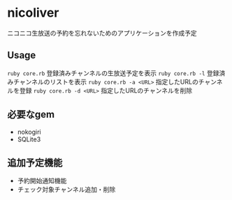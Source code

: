 # nicoliver
ニコニコ生放送の予約を忘れないためのアプリケーションを作成予定

## Usage
`ruby core.rb` 登録済みチャンネルの生放送予定を表示
`ruby core.rb -l` 登録済みチャンネルのリストを表示
`ruby core.rb -a <URL>` 指定したURLのチャンネルを登録
`ruby core.rb -d <URL>` 指定したURLのチャンネルを削除

## 必要なgem
* nokogiri
* SQLite3

## 追加予定機能
* 予約開始通知機能
* チェック対象チャンネル追加・削除
